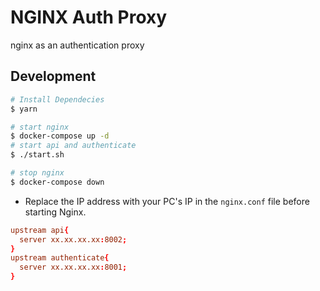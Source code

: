 # NGINX Auth Proxy
nginx as an authentication proxy

## Development

```sh
# Install Dependecies
$ yarn

# start nginx
$ docker-compose up -d
# start api and authenticate
$ ./start.sh

# stop nginx
$ docker-compose down
```

- Replace the IP address with your PC's IP in the `nginx.conf` file before starting Nginx.

```conf
upstream api{
  server xx.xx.xx.xx:8002;
}
upstream authenticate{
  server xx.xx.xx.xx:8001;
}
```